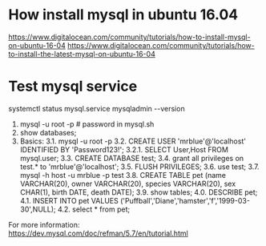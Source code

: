 
How install mysql in ubuntu 16.04
=================================
https://www.digitalocean.com/community/tutorials/how-to-install-mysql-on-ubuntu-16-04
https://www.digitalocean.com/community/tutorials/how-to-install-the-latest-mysql-on-ubuntu-16-04


Test mysql service
==================
systemctl status mysql.service
mysqladmin --version

1. mysql -u root -p  # password in mysql.sh
2. show databases;
3. Basics:
	3.1. mysql -u root -p
	3.2. CREATE USER 'mrblue'@'localhost' IDENTIFIED BY 'Password123!';
		3.2.1. SELECT User,Host FROM mysql.user;
	3.3. CREATE DATABASE test;
	3.4. grant all privileges on test.* to 'mrblue'@'localhost';
	3.5. FLUSH PRIVILEGES;
	3.6. use test;
	3.7. mysql -h host -u mrblue -p test
	3.8. CREATE TABLE pet (name VARCHAR(20), owner VARCHAR(20), species VARCHAR(20), sex CHAR(1), birth DATE, death DATE);
	3.9. show tables;
	4.0. DESCRIBE pet;
	4.1. INSERT INTO pet VALUES ('Puffball','Diane','hamster','f','1999-03-30',NULL);
	4.2. select * from pet;

For more information: https://dev.mysql.com/doc/refman/5.7/en/tutorial.html
